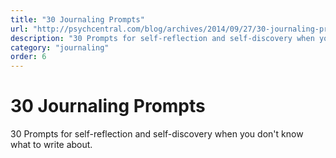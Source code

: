 ```yaml
---
title: "30 Journaling Prompts"
url: "http://psychcentral.com/blog/archives/2014/09/27/30-journaling-prompts-for-self-reflection-and-self-discovery/"
description: "30 Prompts for self-reflection and self-discovery when you don't know what to write about."
category: "journaling"
order: 6
---
```


# 30 Journaling Prompts

30 Prompts for self-reflection and self-discovery when you don't know what to write about.
